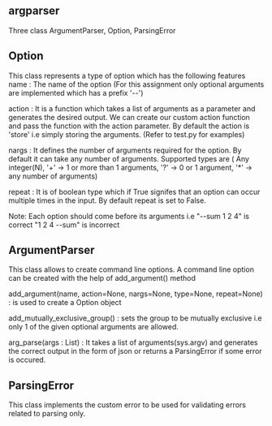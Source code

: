argparser
---------

Three class ArgumentParser, Option, ParsingError

Option
------
This class represents a type of option which has the following features
name : The name of the option (For this assignment only optional arguments are implemented which has a prefix '--')

action : It is a function which takes a list of arguments as a parameter and generates the desired output. We can create our custom action function and pass the function with the action parameter. By default the action is 'store' i.e simply storing the arguments. (Refer to test.py for examples)

nargs : It defines the number of arguments required for the option. By default it can take any number of arguments. Supported types are ( Any integer(N), '+' -> 1 or more than 1 arguments, '?' -> 0 or 1 argument, '*' -> any number of arguments)

repeat : It is of boolean type which if True signifes that an option can occur multiple times in the input. By default repeat is set to False.

Note: Each option should come before its arguments
i.e "--sum 1 2 4" is correct
    "1 2 4 --sum" is incorrect


ArgumentParser
--------------
This class allows to create command line options.
A command line option can be created with the help of add_argument() method

add_argument(name, action=None, nargs=None, type=None, repeat=None) : is used to create a Option object

add_mutually_exclusive_group() : sets the group to be mutually exclusive i.e only 1 of the given optional arguments are allowed.

arg_parse(args : List) : It takes a list of arguments(sys.argv) and generates the correct output in the form of json or returns a ParsingError if some error is occured.


ParsingError
------------
This class implements the custom error to be used for validating errors related to parsing only.
